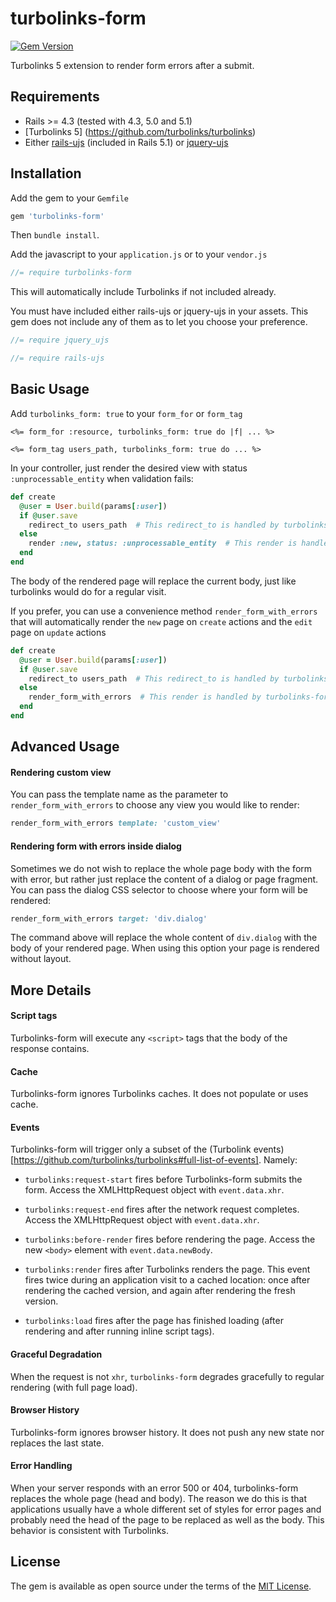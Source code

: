 # turbolinks-form

[![Gem Version](https://badge.fury.io/rb/turbolinks-form.svg)](https://badge.fury.io/rb/turbolinks-form)

Turbolinks 5 extension to render form errors after a submit.

## Requirements

* Rails >= 4.3 (tested with 4.3, 5.0 and 5.1)
* [Turbolinks 5] (https://github.com/turbolinks/turbolinks)
* Either [rails-ujs](https://github.com/rails/rails-ujs) (included in Rails 5.1) or [jquery-ujs](https://github.com/rails/jquery-ujs)

## Installation

Add the gem to your `Gemfile`

``` ruby
gem 'turbolinks-form'
```

Then `bundle install`.

Add the javascript to your `application.js` or to your `vendor.js`

``` javascript
//= require turbolinks-form
```

This will automatically include Turbolinks if not included already.

You must have included either rails-ujs or jquery-ujs in your assets. This gem does not include any of them as to let you choose your preference.
``` javascript
//= require jquery_ujs
```
``` javascript
//= require rails-ujs
```

## Basic Usage

Add `turbolinks_form: true` to your `form_for` or `form_tag`

``` erb
<%= form_for :resource, turbolinks_form: true do |f| ... %>

<%= form_tag users_path, turbolinks_form: true do ... %>
```

In your controller, just render the desired view with status `:unprocessable_entity`
 when validation fails:
``` ruby
def create
  @user = User.build(params[:user])
  if @user.save
    redirect_to users_path  # This redirect_to is handled by turbolinks alone
  else
    render :new, status: :unprocessable_entity  # This render is handled by turbolinks-form
  end
end
```

The body of the rendered page will replace the current body, just like turbolinks would do for a regular visit.

If you prefer, you can use a convenience method `render_form_with_errors` that will automatically render the `new` page on `create` actions and the `edit` page on `update` actions
``` ruby
def create
  @user = User.build(params[:user])
  if @user.save
    redirect_to users_path  # This redirect_to is handled by turbolinks alone
  else
    render_form_with_errors  # This render is handled by turbolinks-form
  end
end
```

## Advanced Usage

#### Rendering custom view
You can pass the template name as the parameter to `render_form_with_errors` to choose any view you would like to render:
``` ruby
render_form_with_errors template: 'custom_view'
```

#### Rendering form with errors inside dialog
Sometimes we do not wish to replace the whole page body with the form with error, but rather just replace the content of a dialog or page fragment. You can pass the dialog CSS selector to choose where your form will be rendered:
``` ruby
render_form_with_errors target: 'div.dialog'
```
The command above will replace the whole content of `div.dialog` with the body of your rendered page. When using this option your page is rendered without layout.

## More Details

#### Script tags
Turbolinks-form will execute any `<script>` tags that the body of the response contains.

#### Cache
Turbolinks-form ignores Turbolinks caches. It does not populate or uses cache.

#### Events
Turbolinks-form will trigger only a subset of the (Turbolink events)[https://github.com/turbolinks/turbolinks#full-list-of-events]. Namely:

* `turbolinks:request-start` fires before Turbolinks-form submits the form. Access the XMLHttpRequest object with `event.data.xhr`.

* `turbolinks:request-end` fires after the network request completes. Access the XMLHttpRequest object with `event.data.xhr`.

* `turbolinks:before-render` fires before rendering the page. Access the new `<body>` element with `event.data.newBody`.

* `turbolinks:render` fires after Turbolinks renders the page. This event fires twice during an application visit to a cached location: once after rendering the cached version, and again after rendering the fresh version.

* `turbolinks:load` fires after the page has finished loading (after rendering and after running inline script tags).

#### Graceful Degradation
When the request is not `xhr`, `turbolinks-form` degrades gracefully to regular rendering (with full page load).

#### Browser History
Turbolinks-form ignores browser history. It does not push any new state nor replaces the last state.

#### Error Handling
When your server responds with an error 500 or 404, turbolinks-form replaces the whole page (head
and body). The reason we do this is that applications usually have a whole different set of styles
for error pages and probably need the head of the page to be replaced as well as the body. This
behavior is consistent with Turbolinks.

## License
The gem is available as open source under the terms of the [MIT License](http://opensource.org/licenses/MIT).
